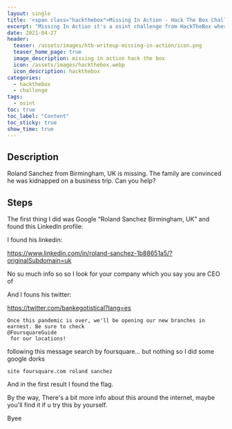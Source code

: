 ```yaml
---
layout: single
title: '<span class="hackthebox">Missing In Action - Hack The Box Challenge</span>'
excerpt: "Missing In Action it's a osint challenge from HackTheBox where we will have to find out information about where it could be the missing person."
date: 2021-04-27
header:
  teaser: /assets/images/htb-writeup-missing-in-action/icon.png
  teaser_home_page: true
  image_description: missing in action hack the box
  icon: /assets/images/hackthebox.webp
  icon_description: hackthebox
categories:
  - hackthebox
  - challenge
tags:
  - osint
toc: true
toc_label: "Content"
toc_sticky: true
show_time: true
---
```


## Description

Roland Sanchez from Birmingham, UK is missing. The family are convinced he was kidnapped on a business trip. Can you help?

## Steps

The first thing I did was Google “Roland Sanchez Birmingham, UK” and found this LinkedIn profile:

I found his linkedin:

<https://www.linkedin.com/in/roland-sanchez-1b88651a5/?originalSubdomain=uk>

No su much info so so I look for your company which you say you are CEO of

And I founs his twitter:

<https://twitter.com/bankegotistical?lang=es>

```
Once this pandemic is over, we'll be opening our new branches in earnest. Be sure to check 
@FoursquareGuide
 for our locations!
 ```
 
 following this message search by foursquare... but nothing so I did some google dorks
 
 ```site foursquare.com roland sanchez```
 
 And in the first result I found the flag.
 
 By the way, There's a bit more info about this around the internet, maybe you'll find it if u try this by yourself.
 
  Byee
